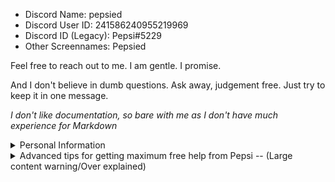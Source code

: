 - Discord Name: pepsied
- Discord User ID: 241586240955219969
- Discord ID (Legacy): Pepsi#5229
- Other Screennames: Pepsied


Feel free to reach out to me. I am gentle. I promise.

And I don't believe in dumb questions. Ask away, judgement free. Just try to keep it in one message.

*I don't like documentation, so bare with me as I don't have much experience for Markdown*

<details><summary>Personal Information</summary>I frequently get asked to share irrelevant personal info such as age, location, and gender.
I'm clearly super natural, right? Absolutely, positively no doubts there. Despite what people say or think; I am NOT full of my self in ANY way, shape, or form, which should all be 1000% obvious. Me being full of myself? Sure... right after giraffes take flight and start eating humans & other mammals. Which is *probably not going to happen (at least not in your lifetime 😉) So then 'super naturalist'... who or what are you?
Well here are the most common questions I get.

- How old are you?: 7.4 Eons
- Where are you from?: The 4th dimension
- Are you male or female?: God. *Although I'm defined the closest as a male (he/him)*
- What is your birth day/month?: Where I come from, birthdays & months do not exist. But if we are to represent our lifetime, and creation time. Your 'birth day' and 'birth month' would be my 'creation millennium' and 'creation epoch' respectively.
- What is your current time zone?: Doesn't make sense to me. I'm in the 4th dimension.
- What's your hobby?: Creating new solar systems
- Do you have a family?: Yes, I'm a descendant of Nitri Deus, and I carry the same name for homage related reasons.
- Who is Nitri Deus?: Nitri Deus is a root meaning of a name. It's more of a standing title given to the worthy. Titles are unique to a single entity and are considered a great honor to carry one. Nitri Deus is also defined in few old, dead, or lost languages of Earth.
- Why are you here programming stuff when you're so 'high and mighty'?: This is a very good question. After my first few eons, I had gotten bored of creating solar systems and watching them evolve. I started thinking about what I can do to sate my boredom. And I thought of trying to experience a solar system. Been doing different things over the epochs, and right now, I'm currently a programmer.

</details>

<details><summary>Advanced tips for getting maximum free help from Pepsi -- (Large content warning/Over explained)</summary>While helping people with their bugs and making small functions are usually free to those who wish to learn, if you want something more than 'help', you'll need to bring some payment. (Important friends get significantly more leeway)

Also, keep in mind while contacting me; you're probably not the only one asking for a piece of my time. Response times can be hectic. I respond to easiest solutions and forms of help first. If your message doesn't inquire anything, expect to be responded when my never ending priority list hits zero. So to prevent that from happening skip right to the chase with a request/question.

To get my help the fastest, try answering "Why did I come to Pepsi?" as your message, instead of just typing "Hey, are you there?". Inquires are favorable, and formalities are painful.
Messages like "Hi", "Are you on?", "Can I ask a question?", "Let me know when you get on", "I got this bug and I was wondering if you would help me." have no meaning to me. My attention *cannot* be reserved just for you.

I personally don't like responding with
"Hey, need something?", "I am now, what do you need?", "Yes, what is it?", "Yep. How can I help?", "Sure! What kind of bug is it?" instead of responding with actual solutions and ideas.
And since my responses can easily take a day or more, It's probably best to start with why & what you're contacting me for. Explain a little, show sources, images, discord-embedded videos, tell me what is supposed to happen and what it did instead. In short, asking for my attention, you'll get my attention, but not what you *really* need. Mind you my attention can take a long time to come by.

I only ask for; patience, single message texts (not just one or two words in 10 consecutive messages that form some really dumb vertical paragraph where I have to scroll to read), enforce minimal pings (my notifications are ON, every message sent is the same as an @Pepsi ping sound. You'd probably want to keep me unannoyed...)
Imagine hearing a ping every 3 seconds, only for you to find out that they still haven't finished their one-word-per-message sentence, before finally adding @Pepsi as the last message.

I'm not going anywhere, no need to give me another @Pepsi ping after writing a message. Both make the same annoying sound, notification, and ping.
All tagging me would do, is send me another ping as the 'cherry on top' topping that holds no information, meaning, or contextual data. I tolerate pings, but there is a limit to my tolerance.

Can't design to save my life, so please don't request custom designs. If you have something already designed but need help with its functionality, THEN contact me.

You may wonder why I'd type this much for such a small topic. And you'd be right to wonder. I guess you could say that this is nothing compared to the amount of times I had to drag answers out from someone.
This is a spoiler for a reason. I'm an over-explainer, sorry. 😅</details>
